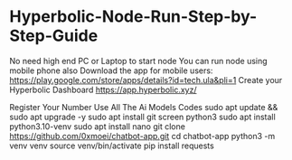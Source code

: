 # Hyperbolic-Node-Run-Step-by-Step-Guide

No need high end PC or Laptop to start node
You can run node using mobile phone also
Download the app for mobile users: https://play.google.com/store/apps/details?id=tech.ula&pli=1
Create your Hyperbolic Dashboard
https://app.hyperbolic.xyz/

Register Your Number
Use All The Ai Models
Codes
sudo apt update && sudo apt upgrade -y
sudo apt install git screen python3
sudo apt install python3.10-venv
sudo apt install nano
git clone https://github.com/0xmoei/chatbot-app.git
cd chatbot-app
python3 -m venv venv
source venv/bin/activate
pip install requests
